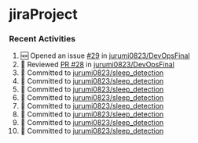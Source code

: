 # jiraProject

### Recent Activities
<!--START_SECTION:activity-->
1. 🆕 Opened an issue [#29](https://github.com/jurumi0823/DevOpsFinal/issues/29) in [jurumi0823/DevOpsFinal](https://github.com/jurumi0823/DevOpsFinal)
2. 🔎 Reviewed [PR #28](https://github.com/jurumi0823/DevOpsFinal/pull/28) in [jurumi0823/DevOpsFinal](https://github.com/jurumi0823/DevOpsFinal)
3. 📝 Committed to [jurumi0823/sleep_detection](https://github.com/jurumi0823/sleep_detection/commit/661409b2a9b511d70767543e08cd2fef48a65e55)
4. 📝 Committed to [jurumi0823/sleep_detection](https://github.com/jurumi0823/sleep_detection/commit/18a5418ab3adf49384aeace6b370c072e54a8ec7)
5. 📝 Committed to [jurumi0823/sleep_detection](https://github.com/jurumi0823/sleep_detection/commit/17a5bb11baf428012678046c89ee8fc26440669e)
6. 📝 Committed to [jurumi0823/sleep_detection](https://github.com/jurumi0823/sleep_detection/commit/37392eaee2359e7d3d43eee7b484b58faa737643)
7. 📝 Committed to [jurumi0823/sleep_detection](https://github.com/jurumi0823/sleep_detection/commit/0ed3497c1b856aef326adc7dad3d7f34f5bcfa52)
8. 📝 Committed to [jurumi0823/sleep_detection](https://github.com/jurumi0823/sleep_detection/commit/be2e28cef348d26df75def518b1c67ccfab0db9f)
9. 📝 Committed to [jurumi0823/sleep_detection](https://github.com/jurumi0823/sleep_detection/commit/4879a6ad39157b870c5ba4674eafa06dd22903f6)
10. 📝 Committed to [jurumi0823/sleep_detection](https://github.com/jurumi0823/sleep_detection/commit/0557be5b8428b53b39fff65875255aa9dbded2af)
<!--END_SECTION:activity-->
